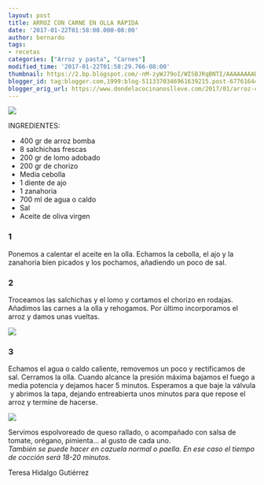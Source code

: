 ```yaml
---
layout: post
title: ARROZ CON CARNE EN OLLA RÁPIDA
date: '2017-01-22T01:58:00.000-08:00'
author: bernardo
tags:
- recetas
categories: ["Arroz y pasta", "Carnes"]
modified_time: '2017-01-22T01:58:29.766-08:00'
thumbnail: https://2.bp.blogspot.com/-nM-zyWJ79oI/WISBJRqBNTI/AAAAAAAADUY/u7xXDv7lZgIbWIGmG7itZl444yoKAfh2ACLcB/s72-c/01.JPG
blogger_id: tag:blogger.com,1999:blog-5113370346961639215.post-6776164461949969908
blogger_orig_url: https://www.dondelacocinanoslleve.com/2017/01/arroz-con-carne-en-olla-rapida.html
---
```


![](https://2.bp.blogspot.com/-nM-zyWJ79oI/WISBJRqBNTI/AAAAAAAADUY/u7xXDv7lZgIbWIGmG7itZl444yoKAfh2ACLcB/s400/01.JPG)

  
INGREDIENTES:
* 400 gr de arroz bomba
* 8 salchichas frescas
* 200 gr de lomo adobado
* 200 gr de chorizo
* Media cebolla
* 1 diente de ajo
* 1 zanahoria
* 700 ml de agua o caldo  
* Sal
* Aceite de oliva virgen  

### 1

Ponemos a calentar el aceite en la olla. Echamos la cebolla, el ajo y la zanahoria bien picados y los pochamos, añadiendo un poco de sal.  

### 2

Troceamos las salchichas y el lomo y cortamos el chorizo en rodajas. Añadimos las carnes a la olla y rehogamos. Por último incorporamos el arroz y damos unas vueltas.  

![](https://4.bp.blogspot.com/-swmIw2o_9U8/WISBfMLhwfI/AAAAAAAADUc/UVYL2xYhBnExdIrQKhbwmHQbb47yuatwACLcB/s320/02.JPG)

  

### 3

Echamos el agua o caldo caliente, removemos un poco y rectificamos de sal. Cerramos la olla. Cuando alcance la presión máxima bajamos el fuego a media potencia y dejamos hacer 5 minutos. Esperamos a que baje la válvula  y abrimos la tapa, dejando entreabierta unos minutos para que repose el arroz y termine de hacerse.  

![](https://4.bp.blogspot.com/-ecsm6CA5ATg/WISBxf7XxvI/AAAAAAAADUg/Cfx0XZXhVlIOUYCMxGCNzqacTrrl56L6gCLcB/s320/03.JPG)

  
Servimos espolvoreado de queso rallado, o acompañado con salsa de tomate, orégano, pimienta… al gusto de cada uno.  
_También se puede hacer en cazuela normal o paella. En ese caso el tiempo de cocción será 18-20 minutos._  
  
Teresa Hidalgo Gutiérrez
